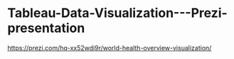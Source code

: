 # Tableau-Data-Visualization---Prezi-presentation
https://prezi.com/hq-xx52wdi9r/world-health-overview-visualization/
